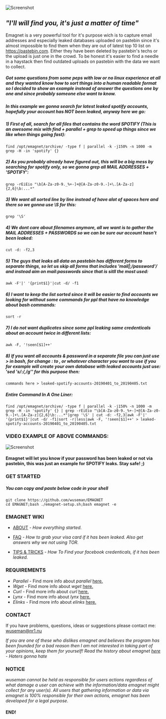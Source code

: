 ![Screenshot](https://nr1.nu/emagnet/pictures/emagnet-maskot.png)

## _"I'll will find you, it's just a matter of time"_

Emagnet is a very powerful tool for it's purpose wich is to capture email addresses and especially leaked databases uploaded on pastebin since it's almost impossible to find them when they are out of latest top 10 list on https://pastebin.com. Either they have been deleted by pastebin's techs or the upload is just one in the crowd. To be honest it's easier to find a needle in a haystack then find outdated uploads on pastebin with the data we want to collect.

##### Got some questions from some peps with low or no linux experience at all and they wanted know how to sort things into a human readable format so I decided to show an example instead of answer the questions one by one and since probably someone else want to know.

##### In this example we gonna search for latest leaked spotify accounts, hopefully your account has NOT been leaked, anyway here we go: 

##### 1) First of all, search for all files that contains the word _SPOTIFY_ (This is an awesome mix with find + parallel + grep to speed up things since we like when things going fast):
   
    find /opt/emagnet/archive/ -type f | parallel -k -j150% -n 1000 -m grep -H -in 'spotify' {}

##### 2) As you probably already have figured out, this will be a big mess by searching for spotify only, so we gonna grep all _MAIL ADDRESSES_ + _'SPOTIFY'_:
    
    grep -rEiEio "\b[A-Za-z0-9._%+-]+@[A-Za-z0-9.-]+\.[A-Za-z]{2,6}\b:...*"

##### 3) We want all sorted line by line instead of have alot of spaces here and there so we gonna use \S for this:
    
    grep '\S' 

##### 4) We dont care about filenames anymore, all we want is to gather the MAIL ADDRESSES + PASSWORDS so we can be sure our account hasn't been leaked: 
    
    cut -d: -f2,3

##### 5) The guys that leaks all data on pastebin has different forms to separate things, so let us skip all forms that includes 'mail|;/password'/ and instead aim on mail:passwords since that is sitll the most used: 

    awk -F'|' '{print$1}'|cut -d/ -f1

##### 6) I want to keep the list sorted since it will be easier to find accounts we looking for without some commands for ppl that have no knowledge about bash commands:

    sort -r

##### 7) I do not want duplicates since some ppl leaking same credenticals about an account twice in different lists:

    awk -F, '!seen[$1]++'

##### 8) If you want all accounts & password in a separate file you can just use > in bash, for change : to , or whatever character you want to use if you for example will create your own database with leaked accounts just use: 'sed 's/:/,/g'' for this purpose then:

    commands here > leaked-spotify-accounts-20190401_to_20190405.txt 

##### Entire Command In A One Liner: 

    find /opt/emagnet/archive/ -type f | parallel -k -j150% -n 1000 -m grep -H -in 'spotify' {} | grep -rEiEio "\b[A-Za-z0-9._%+-]+@[A-Za-z0-9.-]+\.[A-Za-z]{2,6}\b:...*"|grep '\S' | cut -d: -f2,3|awk -F'|' '{print$1}'|cut -d/ -f1|sort -r|less|awk -F, '!seen[$1]++' > leaked-spotify-accounts-20190401_to_20190405.txt 
    
    
 ### VIDEO EXAMPLE OF ABOVE COMMANDS:
 
 ![Screenshot](_video/spotify-leaks.gif)

 
#### Emagnet will let you know if your password has been leaked or not via pastebin, this was just an example for SPOTIFY leaks. Stay safe! ;)


### GET STARTED

##### You can copy and paste below code in your shell 

    git clone https://github.com/wuseman/EMAGNET
    cd EMAGNET;bash ./emagnet-setup.sh;bash emagnet -e
    
### EMAGNET WIKI

- [ABOUT](https://github.com/wuseman/EMAGNET/wiki/ABOUT) - 
_How everything started._

- [FAQ](https://github.com/wuseman/EMAGNET/wiki/FAQ) - 
_How to grab your visa card if it has been leaked. Also get answers why we not using TOR._

- [TIPS & TRICKS](https://github.com/wuseman/EMAGNET/wiki) - 
_How To Find your facebook credenticals, if it has been leaked._

### REQUIREMENTS

- _Parallel_ - Find more info about _parallel_ [here.](https://www.gnu.org/software/parallel/)
- _Wget_     - Find more info about _wget_ [here.](https://www.gnu.org/software/wget/)
- _Curl_    - Find more info about _curl_ [here.](https://github.com/curl/curl)
- _Lynx_     - Find more info about _lynx_ [here.](https://lynx.browser.org/)
- _Elinks_   - Find more info about _elinks_ [here.](http://elinks.or.cz/)

### CONTACT 

  If you have problems, questions, ideas or suggestions please contact me: wuseman@nr1.nu

_If you are one of these who dislikes emagnet and believes the program has been founded for a bad reason then I am not interested in taking part of your opinions, keep them
for yourself! Read the history about emagnet [here](https://github.com/wuseman/EMAGNET/wiki/About) - Haters gonna hate_

### NOTICE

_wuseman cannot be held as responsible for users actions regardless of what damage a user can achieve with the information/data emagnet might collect for any user(s). All users that  gathering information or data via emagnet is 100% responsible for their own actions, emagnet has been developed for a legal purpose._

#### END!
